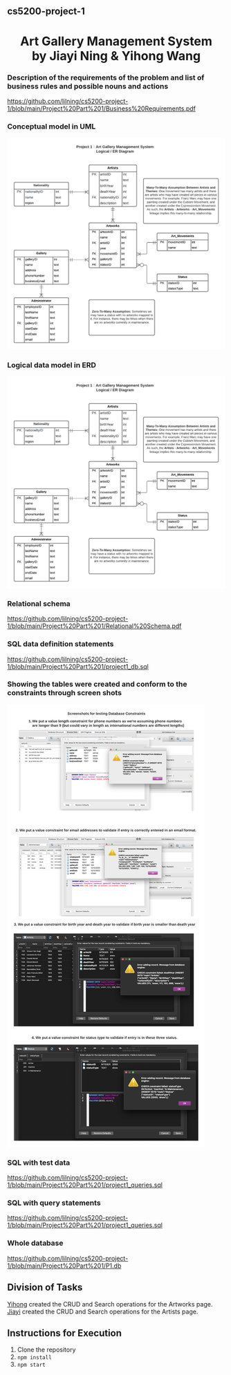 ## cs5200-project-1 
<h1 align="center">Art Gallery Management System
  <br>
  by Jiayi Ning & Yihong Wang
  <br>
</h1>

### Description of the requirements of the problem and list of business rules and possible nouns and actions
https://github.com/lilning/cs5200-project-1/blob/main/Project%20Part%201/Business%20Requirements.pdf
### Conceptual model in UML
![Image of UML](https://github.com/lilning/cs5200-project-1/blob/main/Project%20Part%201/Project1%20-%20ERD.png?raw=true)
### Logical data model in ERD
![Image of ERD](https://github.com/lilning/cs5200-project-1/blob/main/Project%20Part%201/Project1%20-%20ERD.png?raw=true)
### Relational schema
https://github.com/lilning/cs5200-project-1/blob/main/Project%20Part%201/Relational%20Schema.pdf
### SQL data definition statements
https://github.com/lilning/cs5200-project-1/blob/main/Project%20Part%201/project1_db.sql
### Showing the tables were created and conform to the constraints through screen shots
![Image of screenshots](https://github.com/lilning/cs5200-project-1/blob/main/Project%20Part%201/Project1%20-%20screenshots.png?raw=true)
### SQL with test data
https://github.com/lilning/cs5200-project-1/blob/main/Project%20Part%201/project1_queries.sql
### SQL with query statements
https://github.com/lilning/cs5200-project-1/blob/main/Project%20Part%201/project1_queries.sql
### Whole database
https://github.com/lilning/cs5200-project-1/blob/main/Project%20Part%201/P1.db

## Division of Tasks
[Yihong](https://github.com/yihongwang001) created the CRUD and Search operations for the Artworks page.<br>
[Jiayi](https://github.com/lilning) created the CRUD and Search operations for the Artists page.

## Instructions for Execution
1. Clone the repository
2. <code>npm install</code>
3. <code>npm start</code>
